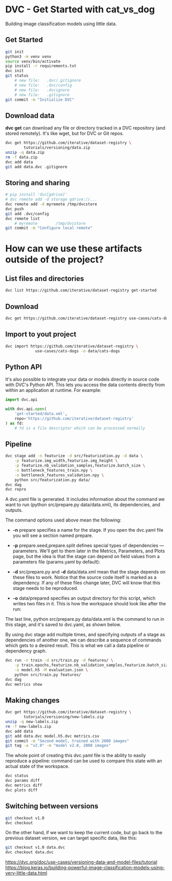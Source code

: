 # DVC - Get Started with cat_vs_dog
Building image classification models using little data.

## Get Started
```bash
git init
python3 -m venv venv
source venv/bin/activate
pip install -r requirements.txt
dvc init
git status
    # new file:   .dvc/.gitignore
    # new file:   .dvc/config
    # new file:   .dvcignore
    # new file:   .gitignore
git commit -m "Initialize DVC"
```
## Download data
**dvc get** can download any file or directory tracked in a DVC repository (and stored remotely). It's like wget, but for DVC or Git repos.

```bash
dvc get https://github.com/iterative/dataset-registry \
        tutorials/versioning/data.zip
unzip -q data.zip
rm -f data.zip
dvc add data
git add data.dvc .gitignore
```
## Storing and sharing

```bash
# pip install 'dvc[gdrive]'
# dvc remote add -d storage gdrive://...
dvc remote add -d myremote /tmp/dvcstore
dvc push
git add .dvc/config
dvc remote list
	# myremote        /tmp/dvcstore
git commit -m "Configure local remote"
```

# How can we use these artifacts outside of the project?
## List files and directories
```bash
dvc list https://github.com/iterative/dataset-registry get-started
```
## Download
```bash
dvc get https://github.com/iterative/dataset-registry use-cases/cats-dogs
```
## Import to yout project
```bash
dvc import https://github.com/iterative/dataset-registry \
             use-cases/cats-dogs -o data/cats-dogs
```
## Python API

It's also possible to integrate your data or models directly in source code with DVC's Python API. This lets you access the data contents directly from within an application at runtime. For example:
```python
import dvc.api

with dvc.api.open(
    'get-started/data.xml',
    repo='https://github.com/iterative/dataset-registry'
) as fd:
    # fd is a file descriptor which can be processed normally
```

## Pipeline

```bash
dvc stage add -n featurize -d src/featurization.py -d data \
    -p featurize.img_width,featurize.img_height \
    -p featurize.nb_validation_samples,featurize.batch_size \
    -o bottleneck_features_train.npy \
    -o bottleneck_features_validation.npy \
    python src/featurization.py data/
dvc dag
dvc repro
```
A dvc.yaml file is generated. It includes information about the command we want to run (python src/prepare.py data/data.xml), its dependencies, and outputs.

The command options used above mean the following:

- **-n** prepare specifies a name for the stage. If you open the dvc.yaml file you will see a section named prepare.

- **-p** prepare.seed,prepare.split defines special types of dependencies — parameters. We'll get to them later in the Metrics, Parameters, and Plots page, but the idea is that the stage can depend on field values from a parameters file (params.yaml by default):

- **-d** src/prepare.py and **-d** data/data.xml mean that the stage depends on these files to work. Notice that the source code itself is marked as a dependency. If any of these files change later, DVC will know that this stage needs to be reproduced.

- **-o** data/prepared specifies an output directory for this script, which writes two files in it. This is how the workspace should look like after the run:

The last line, python src/prepare.py data/data.xml is the command to run in this stage, and it's saved to dvc.yaml, as shown below.

By using dvc stage add multiple times, and specifying outputs of a stage as dependencies of another one, we can describe a sequence of commands which gets to a desired result. This is what we call a data pipeline or dependency graph.

```bash
dvc run -n train -d src/train.py -d features/ \
    -p train.epochs,featurize.nb_validation_samples,featurize.batch_size \
    -o model.h5 -M evaluation.json \
    python src/train.py features/
dvc dag
dvc metrics show
```

## Making changes

```bash
dvc get https://github.com/iterative/dataset-registry \
        tutorials/versioning/new-labels.zip
unzip -q new-labels.zip
rm -f new-labels.zip
dvc add data
git add data.dvc model.h5.dvc metrics.csv
git commit -m "Second model, trained with 2000 images"
git tag -a "v2.0" -m "model v2.0, 2000 images"
```

The whole point of creating this dvc.yaml file is the ability to easily reproduce a pipeline:
command can be used to compare this state with an actual state of the workspace.

```bash
dvc status 
dvc params diff
dvc metrics diff
dvc plots diff
```

## Switching between versions

```bash
git checkout v1.0
dvc checkout
```
On the other hand, if we want to keep the current code, but go back to the previous dataset version, we can target specific data, like this:

```bash
git checkout v1.0 data.dvc
dvc checkout data.dvc
```
https://dvc.org/doc/use-cases/versioning-data-and-model-files/tutorial
https://blog.keras.io/building-powerful-image-classification-models-using-very-little-data.html
